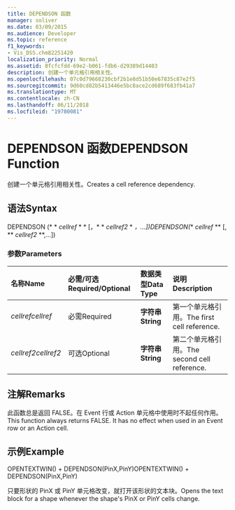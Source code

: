 ```yaml
---
title: DEPENDSON 函数
manager: soliver
ms.date: 03/09/2015
ms.audience: Developer
ms.topic: reference
f1_keywords:
- Vis_DSS.chm82251420
localization_priority: Normal
ms.assetid: 8fcfcfdd-69e2-b061-fdb6-d29389d14403
description: 创建一个单元格引用相关性。
ms.openlocfilehash: 07c0d79668230cbf2b1e8d51b50e67835c87e2f5
ms.sourcegitcommit: 9d60cd82b5413446e5bc8ace2cd689f683fb41a7
ms.translationtype: MT
ms.contentlocale: zh-CN
ms.lasthandoff: 06/11/2018
ms.locfileid: "19780081"
---
```

# <a name="dependson-function"></a><span data-ttu-id="873a3-103">DEPENDSON 函数</span><span class="sxs-lookup"><span data-stu-id="873a3-103">DEPENDSON Function</span></span>

<span data-ttu-id="873a3-104">创建一个单元格引用相关性。</span><span class="sxs-lookup"><span data-stu-id="873a3-104">Creates a cell reference dependency.</span></span>
  
## <a name="syntax"></a><span data-ttu-id="873a3-105">语法</span><span class="sxs-lookup"><span data-stu-id="873a3-105">Syntax</span></span>

<span data-ttu-id="873a3-106">DEPENDSON (* * *cellref* * * [，* * *cellref2* * *，...])</span><span class="sxs-lookup"><span data-stu-id="873a3-106">DEPENDSON(** *cellref* ** [, ** *cellref2* **,...])</span></span> 
  
### <a name="parameters"></a><span data-ttu-id="873a3-107">参数</span><span class="sxs-lookup"><span data-stu-id="873a3-107">Parameters</span></span>

|<span data-ttu-id="873a3-108">**名称**</span><span class="sxs-lookup"><span data-stu-id="873a3-108">**Name**</span></span>|<span data-ttu-id="873a3-109">**必需/可选**</span><span class="sxs-lookup"><span data-stu-id="873a3-109">**Required/Optional**</span></span>|<span data-ttu-id="873a3-110">**数据类型**</span><span class="sxs-lookup"><span data-stu-id="873a3-110">**Data Type**</span></span>|<span data-ttu-id="873a3-111">**说明**</span><span class="sxs-lookup"><span data-stu-id="873a3-111">**Description**</span></span>|
|:-----|:-----|:-----|:-----|
| <span data-ttu-id="873a3-112">_cellref_</span><span class="sxs-lookup"><span data-stu-id="873a3-112">_cellref_</span></span> <br/> |<span data-ttu-id="873a3-113">必需</span><span class="sxs-lookup"><span data-stu-id="873a3-113">Required</span></span>  <br/> |<span data-ttu-id="873a3-114">**字符串**</span><span class="sxs-lookup"><span data-stu-id="873a3-114">**String**</span></span> <br/> |<span data-ttu-id="873a3-115">第一个单元格引用。</span><span class="sxs-lookup"><span data-stu-id="873a3-115">The first cell reference.</span></span>  <br/> |
| <span data-ttu-id="873a3-116">_cellref2_</span><span class="sxs-lookup"><span data-stu-id="873a3-116">_cellref2_</span></span> <br/> |<span data-ttu-id="873a3-117">可选</span><span class="sxs-lookup"><span data-stu-id="873a3-117">Optional</span></span>  <br/> |<span data-ttu-id="873a3-118">**字符串**</span><span class="sxs-lookup"><span data-stu-id="873a3-118">**String**</span></span> <br/> |<span data-ttu-id="873a3-119">第二个单元格引用。</span><span class="sxs-lookup"><span data-stu-id="873a3-119">The second cell reference.</span></span>  <br/> |
   
## <a name="remarks"></a><span data-ttu-id="873a3-120">注解</span><span class="sxs-lookup"><span data-stu-id="873a3-120">Remarks</span></span>

<span data-ttu-id="873a3-p101">此函数总是返回 FALSE。在 Event 行或 Action 单元格中使用时不起任何作用。</span><span class="sxs-lookup"><span data-stu-id="873a3-p101">This function always returns FALSE. It has no effect when used in an Event row or an Action cell.</span></span> 
  
## <a name="example"></a><span data-ttu-id="873a3-123">示例</span><span class="sxs-lookup"><span data-stu-id="873a3-123">Example</span></span>

<span data-ttu-id="873a3-124">OPENTEXTWIN() + DEPENDSON(PinX,PinY)</span><span class="sxs-lookup"><span data-stu-id="873a3-124">OPENTEXTWIN() + DEPENDSON(PinX,PinY)</span></span> 
  
<span data-ttu-id="873a3-125">只要形状的 PinX 或 PinY 单元格改变，就打开该形状的文本块。</span><span class="sxs-lookup"><span data-stu-id="873a3-125">Opens the text block for a shape whenever the shape's PinX or PinY cells change.</span></span> 
  

